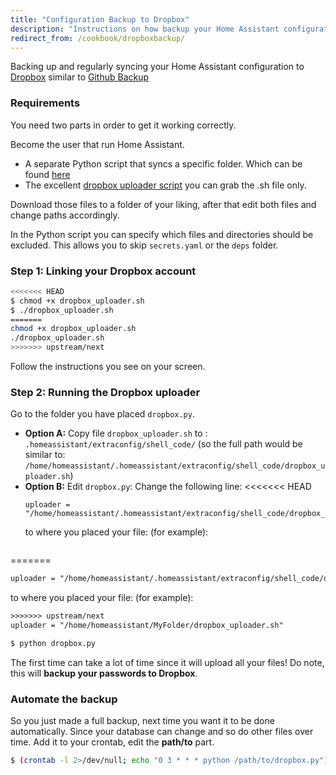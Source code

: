 ```yaml
---
title: "Configuration Backup to Dropbox"
description: "Instructions on how backup your Home Assistant configuration to Dropbox"
redirect_from: /cookbook/dropboxbackup/
---
```


Backing up and regularly syncing your Home Assistant configuration to [Dropbox](http://dropbox.com) similar to [Github Backup](/docs/ecosystem/backup/backup_github/)

### Requirements

You need two parts in order to get it working correctly.

Become the user that run Home Assistant.

- A separate Python script that syncs a specific folder. Which can be found [here](https://gist.github.com/riemers/31e3350041fd3e47e489cbc811209d6f)
- The excellent [dropbox uploader script](https://github.com/andreafabrizi/Dropbox-Uploader/blob/master/dropbox_uploader.sh) you can grab the .sh file only.

Download those files to a folder of your liking, after that edit both files and change paths accordingly.

In the Python script you can specify which files and directories should be excluded. This allows you to skip `secrets.yaml` or the `deps` folder.

### Step 1: Linking your Dropbox account

```bash
<<<<<<< HEAD
$ chmod +x dropbox_uploader.sh
$ ./dropbox_uploader.sh
=======
chmod +x dropbox_uploader.sh
./dropbox_uploader.sh
>>>>>>> upstream/next
```
Follow the instructions you see on your screen.

### Step 2: Running the Dropbox uploader

Go to the folder you have placed `dropbox.py`.

- **Option A:**
  Copy file `dropbox_uploader.sh` to : `.homeassistant/extraconfig/shell_code/` (so the full path would be similar to: `/home/homeassistant/.homeassistant/extraconfig/shell_code/dropbox_uploader.sh`)
- **Option B:**
  Edit `dropbox.py`:
  Change the following line: 
<<<<<<< HEAD
  ```
  uploader = "/home/homeassistant/.homeassistant/extraconfig/shell_code/dropbox_uploader.sh"
  ```
  to where you placed your file: (for example):
  ```
=======
  ```txt
  uploader = "/home/homeassistant/.homeassistant/extraconfig/shell_code/dropbox_uploader.sh"
  ```
  to where you placed your file: (for example):
  ```txt
>>>>>>> upstream/next
  uploader = "/home/homeassistant/MyFolder/dropbox_uploader.sh"
  ```


```bash
$ python dropbox.py
```

The first time can take a lot of time since it will upload all your files!
Do note, this will **backup your passwords to Dropbox**.

### Automate the backup

So you just made a full backup, next time you want it to be done automatically. Since your database can change and so do other files over time.
Add it to your crontab, edit the **path/to** part.

```bash
$ (crontab -l 2>/dev/null; echo "0 3 * * * python /path/to/dropbox.py") | crontab -
```
